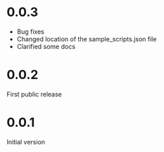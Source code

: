 # 0.0.3

* Bug fixes
* Changed location of the sample_scripts.json file
* Clarified some docs

# 0.0.2 

First public release

# 0.0.1

Initial version